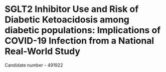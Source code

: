 # SGLT2 Inhibitor Use and Risk of Diabetic Ketoacidosis among diabetic populations: Implications of COVID-19 Infection from a National Real-World Study
Candidate number - 491922
